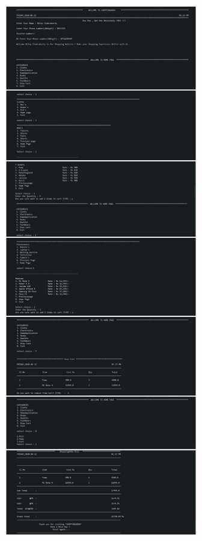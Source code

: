 ![](https://github.com/niloy2019/Shopping-Adda/blob/master/Sample%20Images%20of%20the%20Project/1.PNG)
![](https://github.com/niloy2019/Shopping-Adda/blob/master/Sample%20Images%20of%20the%20Project/2.PNG)
![](https://github.com/niloy2019/Shopping-Adda/blob/master/Sample%20Images%20of%20the%20Project/3.PNG)
![](https://github.com/niloy2019/Shopping-Adda/blob/master/Sample%20Images%20of%20the%20Project/4.PNG)
![](https://github.com/niloy2019/Shopping-Adda/blob/master/Sample%20Images%20of%20the%20Project/5.PNG)
![](https://github.com/niloy2019/Shopping-Adda/blob/master/Sample%20Images%20of%20the%20Project/6.PNG)
![](https://github.com/niloy2019/Shopping-Adda/blob/master/Sample%20Images%20of%20the%20Project/7.PNG)

